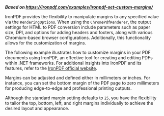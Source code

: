 ***Based on <https://ironpdf.com/examples/ironpdf-set-custom-margins/>***

IronPDF provides the flexibility to manipulate margins to any specified value via the `RenderingOptions`. When using the `ChromePdfRenderer`, the output settings for HTML to PDF conversion include parameters such as paper size, DPI, and options for adding headers and footers, along with various Chromium-based browser configurations. Additionally, this functionality allows for the customization of margins.

The following example illustrates how to customize margins in your PDF documents using IronPDF, an effective tool for creating and editing PDFs within .NET frameworks. For additional insights into IronPDF and its features, refer to the [IronPDF official website](https://www.ironpdf.com/).

Margins can be adjusted and defined either in millimeters or inches. For instance, you can set the bottom margin of the PDF page to zero millimeters for producing edge-to-edge and professional printing outputs.

Although the standard margin setting defaults to `25`, you have the flexibility to tailor the top, bottom, left, and right margins individually to achieve the desired layout and appearance.
